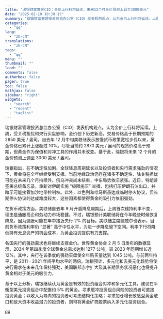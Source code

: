 ```yaml
---
title: "瑞银财富管理CIO：金价上行料将延续，未来12个月金价预测上调至3000美元"
date: "2025-02-10 10:30:15"
summary: "瑞银财富管理投资总监办公室（CIO）发表机构观点，认为金价上行料将延续。上周，受关税担忧和央行买盘影..."
categories:
  - "qq"
lang:
  - "zh-CN"
translations:
  - "zh-CN"
tags:
  - "qq"
menu: ""
thumbnail: ""
lead: ""
comments: false
authorbox: false
pager: true
toc: false
mathjax: false
sidebar: "right"
widgets:
  - "search"
  - "recent"
  - "taglist"
---
```


瑞银财富管理投资总监办公室（CIO）发表机构观点，认为金价上行料将延续。上周，受关税担忧和央行买盘影响，金价创下历史新高，交易价格高于长期预期的 2850 美元 / 盎司。自去年 12 月中旬美联储表示放慢货币政策宽松步伐以来，黄金价格已累计上涨超过 10%。尽管当前约 2870 美元 / 盎司的现货价格高于预期，但黄金作为保值和对冲工具的作用并未改变。基于此，瑞银将未来 12 个月的金价预测上调至 3000 美元 / 盎司。

瑞银指出，在不确定性加剧、全球降息周期延长以及投资者和央行需求强劲的情况下，黄金将在全年继续受到支撑。当前地缘政治仍存在诸多不确定性，除关税担忧可能在未来几个月持续外，俄乌冲突尚未结束，中东局势依旧紧张。近日，特朗普签署总统备忘录，重新对伊朗实施 “极限施压” 举措，包括打压伊朗石油出口，并暗示可能接管加沙地带控制权。此外，以色列和哈马斯虽达成临时停火协议，但长期停火协议的达成难度较大，这些因素都使得黄金的吸引力依旧强劲。

在货币政策方面，美联储自去年 9 月开启降息周期后，上周首次维持利率不变，理由是通胀高企和劳动力市场稳健。不过，瑞银预计美联储将在今年晚些时候恢复降息，因为通胀可能在年中接近央行 2% 的目标。美联储主席鲍威尔也表示，目前货币政策利率仍 “显著” 高于中性水平，为进一步降息留下空间。利率下行将降低持有无息资产的机会成本，为黄金投资提供有力支撑。

各国央行的强劲需求也将继续支撑金价。世界黄金协会 2 月 5 日发布的数据显示，2024 年第四季度全球黄金总需求达到 1277 公吨，较 2023 年同期增长近 12%。其中，央行在该季度的强劲买盘使全年购买量达到 1045 公吨，与前两年持平，是 2011 - 2021 年间平均水平的两倍。瑞银预计，多元化和去美元化趋势将使央行需求在未来几年保持强劲，美国联邦赤字扩大及其长期债务状况恶化也将提升黄金相对于美元的吸引力。

基于以上分析，瑞银继续认为黄金是有效的投资组合对冲和多元化工具，建议在平衡型美元投资组合中配置约 5% 的黄金。寻求缓冲投资组合风险的投资者可直接投资黄金；以收入为导向的投资者可考虑结构化策略；寻求加仓增长敏感型黄金敞口和放大资本收益潜力的投资者，则可将黄金矿商股票纳入多元化投资组合。

[qq](https://new.qq.com/rain/a/20250210A02FPT00)
